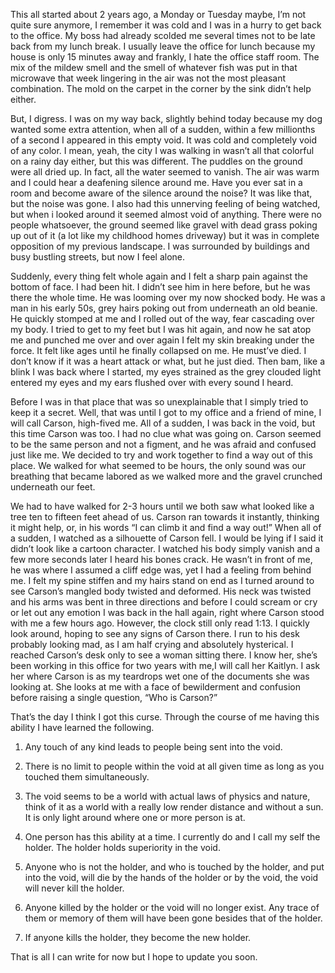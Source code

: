 This all started about 2 years ago, a Monday or Tuesday maybe, I’m not quite sure anymore, I remember it was cold and I was in a hurry to get back to the office. My boss had already scolded me several times not to be late back from my lunch break. I usually leave the office for lunch because my house is only 15 minutes away and frankly, I hate the office staff room. The mix of the mildew smell and the smell of whatever fish was put in that microwave that week lingering in the air was not the most pleasant combination. The mold on the carpet in the corner by the sink didn’t help either. 

But, I digress. I was on my way back, slightly behind today because my dog wanted some extra attention, when all of a sudden, within a few millionths of a second I appeared in this empty void. It was cold and completely void of any color. I mean, yeah, the city I was walking in wasn’t all that colorful on a rainy day either, but this was different. The puddles on the ground were all dried up. In fact, all the water seemed to vanish. The air was warm and I could hear a deafening silence around me. Have you ever sat in a room and become aware of the silence around the noise? It was like that, but the noise was gone. I also had this unnerving feeling of being watched, but when i looked around it seemed almost void of anything. There were no people whatsoever, the ground seemed like gravel with dead grass poking up out of it (a lot like my childhood homes driveway) but it was in complete opposition of my previous landscape. I was surrounded by buildings and busy bustling streets, but now I feel alone. 

Suddenly, every thing felt whole again and I felt a sharp pain against the bottom of face. I had been hit. I didn’t see him in here before, but he was there the whole time. He was looming over my now shocked body. He was a man in his early 50s, grey hairs poking out from underneath an old beanie. He quickly stomped at me and I rolled out of the way, fear cascading over my body. I tried to get to my feet but I was hit again, and now he sat atop me and punched me over and over again I felt my skin breaking under the force. It felt like ages until he finally collapsed on me. He must’ve died. I don’t know if it was a heart attack or what, but he just died. Then bam, like a blink I was back where I started, my eyes strained as the grey clouded light entered my eyes and my ears flushed over with every sound I heard. 

Before I was in that place that was so unexplainable that I simply tried to keep it a secret. Well, that was until I got to my office and a friend of mine, I will call Carson, high-fived me. All of a sudden, I was back in the void, but this time Carson was too. I had no  clue what was going on. Carson seemed to be the same person and not a figment, and he was afraid and confused just like me. We decided to try and work together to find a way out of this place. We walked for what seemed to be hours, the only sound was our breathing that became labored as we walked more and the gravel crunched underneath our feet. 

We had to have walked for 2-3 hours until we both saw what looked like a tree ten to fifteen feet ahead of us. Carson ran towards it instantly, thinking it might help, or, in his words “I can climb it and find a way out!” When all of a sudden, I watched as a silhouette of Carson fell. I would be lying if I said it didn’t look like a cartoon character. I watched his body simply vanish and a few more seconds later I heard his bones crack. He wasn’t in front of me, he was where I assumed a cliff edge was, yet I had a feeling from behind me. I felt my spine stiffen and my hairs stand on end as I turned around to see Carson’s mangled body twisted and deformed. His neck was twisted and his arms was bent in three directions and before I could scream or cry or let out any emotion I was back in the hall again, right where Carson stood with me a few hours ago. However, the clock still only read 1:13. I quickly look around, hoping to see any signs of Carson there. I run to his desk probably looking mad, as I am half crying and absolutely hysterical. I reached Carson‘s desk only to see a woman sitting there. I know her, she’s been working in this office for two years with me,I will call her Kaitlyn. I ask her where Carson is as my teardrops wet one of the documents she was looking at. She looks at me with a face of bewilderment and confusion before raising a single question, “Who is Carson?”

That’s the day I think I got this curse. Through the course of me having this ability I have learned the following.
1.	Any touch of any kind leads to people being sent into the void.

2.	There is no limit to people within the void at all given time as long as you touched them simultaneously.

3.	The void seems to be a world with actual laws of physics and nature, think of it as a world with a really low render distance and without a sun. It is only light around where one or more person is at.

4.	One person has this ability at a time. I currently do and I call my self the holder. The holder holds superiority in the void.

5.	Anyone who is not the holder, and who is touched by the holder, and put into the void, will die by the hands of the holder or by the void, the void will never kill the holder.

6.	Anyone killed by the holder or the void will no longer exist. Any trace of them or memory of them will have been gone besides that of the holder.


7.	If anyone kills the holder, they become the new holder. 

That is all I can write for now but I hope to update you soon.